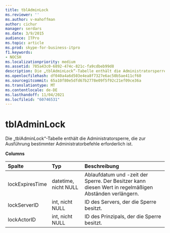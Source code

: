 ```yaml
---
title: tblAdminLock
ms.reviewer: ''
ms.author: v-mahoffman
author: cichur
manager: serdars
ms.date: 3/9/2015
audience: ITPro
ms.topic: article
ms.prod: skype-for-business-itpro
f1.keywords:
- NOCSH
ms.localizationpriority: medium
ms.assetid: 785a43c0-6892-474c-821c-fa9cdbeb99d8
description: Die „tblAdminLock“-Tabelle enthält die Administratorsperre, die zur Ausführung bestimmter Administratorbefehle erforderlich ist.
ms.openlocfilehash: df040a4a6d503e4ea8f7327e6ac50b5ae411cf60
ms.sourcegitcommit: 65a10f80e5dfd67b2778e09f5f92c21ef09ce36a
ms.translationtype: MT
ms.contentlocale: de-DE
ms.lasthandoff: 11/04/2021
ms.locfileid: "60746531"
---
```

# <a name="tbladminlock"></a>tblAdminLock
 
Die „tblAdminLock“-Tabelle enthält die Administratorsperre, die zur Ausführung bestimmter Administratorbefehle erforderlich ist.
  
**Columns**

|**Spalte**|**Typ**|**Beschreibung**|
|:-----|:-----|:-----|
|lockExpiresTime  <br/> |datetime, nicht NULL  <br/> |Ablaufdatum und -zeit der Sperre. Der Besitzer kann diesen Wert in regelmäßigen Abständen verlängern.  <br/> |
|lockServerID  <br/> |int, nicht NULL  <br/> |ID des Servers, der die Sperre besitzt.  <br/> |
|lockActorID  <br/> |int, nicht NULL  <br/> |ID des Prinzipals, der die Sperre besitzt.  <br/> |
   

